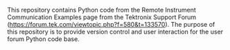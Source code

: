This repository contains Python code from the Remote Instrument Communication Examples page from the Tektronix Support Forum (https://forum.tek.com/viewtopic.php?f=580&t=133570). The purpose of this repository is to provide version control and user interaction for the user forum Python code base. 